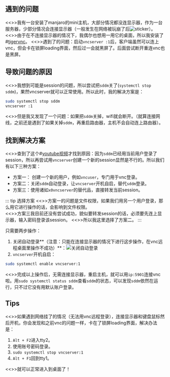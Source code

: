 ## 遇到的问题
<<>>我有一台安装了manjaro的mini主机，大部分情况都没连显示器，作为一台服务器，少部分情况会连接显示器（一般发生在网络被玩崩了后![sticker](aru/13)）。
<<>>由于在不连接显示器的情况下，我偶尔也想用一用它的桌面，所以我安装了#[tigervnc](https://wiki.archlinux.org/title/TigerVNC)。
<<>>遇到了的问题：启动`vncserver :1`后，客户端虽然可以连上vnc，但会卡在锁屏loading界面，然后过一会就黑屏了。后面尝试断开重连vnc也是黑屏。

## 导致问题的原因
<<>>我想到可能是session的问题，所以尝试把`sddm`关了(`systemctl stop sddm`)，果然vncserver就可以正常使用。所以此时，我的解决方案是：
```sh
sudo systemctl stop sddm
vncserver :1
```
<<>>但是我又发现了一个问题：如果把`sddm`关掉，wifi就会断开。（就算连接网线，之前还是遇到了如果关掉`sddm`，再重启路由器，主机不会自动连上路由器）。

## 找到解决方案
<<>>查到了这个#[youtube视频](https://www.youtube.com/watch?v=w1HS_xVnFFo)才找到原因：因为`sddm`已经用当前用户登录了session，所以再尝试用`vncserver`创建一个新的session显然是不行的。所以我们有以下三种方案：
* 方案一： 创建一个新的用户，例如`vncuser`，专门用于vnc登录。
* 方案二：关闭`sddm`自动登录，让`vncserver`开机自启，替代`sddm`登录。
* 方案三：使用诸如`x0vncserver`的替代品，直接转发当前session。

::: tip 选择方案
<<>>方案一的问题是文件权限，如果我们用另一个用户登录，那么用它进行操作的话，会影响到文件权限。  
<<>>方案三我目前还没有尝试成功，貌似要转发session的话，必须要先连上显示器，输入密码登录该session。
<<>>所以我这里选择了方案二。
:::

只需要两步操作：
1. 关闭自动登录**（注意：只能在连接显示器的情况下进行这步操作，在vnc远程桌面里操作不成功）**：![关闭自动登录](https://s2.loli.net/2023/06/02/zCQTx81roNgBG9W.png)
2. `vncserver`开机自启：
```sh
sudo systemctl enable vncserver:1
```
<<>>完成以上操作后，无需连接显示器，重启主机，就可以用`ip:5901`连接vnc啦。用`sudo systemctl status sddm`查看`sddm`的状态，可以发现`sddm`依然在运行，只不过它没有用默认账户登录。

## Tips
<<>>如果遇到网络挂了的情况（无法用vnc远程登录），连接显示器和键盘鼠标然后开机，你会发现和之前vnc的问题一样，卡在了锁屏loading界面，解决办法是：
1. `Alt + F2`进入tty2。
2. 使用账号密码登录。
3. `sudo systemctl stop vncserver:1`
4. `Alt + F1`回到tty1。

<<>>就可以正常进入到桌面了！